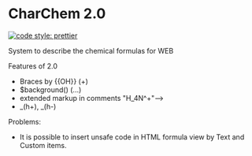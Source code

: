 # CharChem 2.0
[![code style: prettier](https://img.shields.io/badge/code_style-prettier-ff69b4.svg?style=flat-square)](https://github.com/prettier/prettier)

System to describe the chemical formulas for WEB

Features of 2.0
- Braces by {{OH}} (+)
- $background()  (...)
- extended markup in comments "H_4N^+"-->
- _(h+), _(h-)

Problems:
- It is possible to insert unsafe code in HTML formula view by Text and Custom items.

